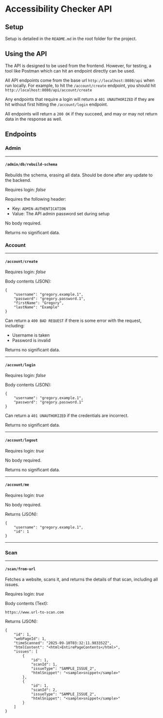 # Accessibility Checker API

## Setup
Setup is detailed in the `README.md` in the root folder for the project.

## Using the API
The API is designed to be used from the frontend. However, for testing, a tool like Postman which can hit an endpoint directly can be used.

All API endpoints come from the base url `http://localhost:8080/api` when run locally. For example, to hit the `/account/create` endpoint, you should hit `http://localhost:8080/api/account/create`

Any endpoints that require a login will return a `401 UNAUTHORIZED` if they are hit without first hitting the `/account/login` endpoint.

All endpoints will return a `200 OK` if they succeed, and may or may not return data in the response as well.

## Endpoints

### Admin

---

#### `/admin/db/rebuild-schema`
Rebuilds the schema, erasing all data. Should be done after any update to the backend.

Requires login: *false*

Requires the following header:
- Key: `ADMIN-AUTHENTICATION`
- Value: The API admin password set during setup

No body required.


Returns no significant data.

### Account

---

#### `/account/create`
Requires login: *false*

Body contents (JSON):
```
{
    "username": "gregory.example.1",
    "password": "gregory.password.1",
    "firstName": "Gregory",
    "lastName": "Example"
}
```

Can return a `400 BAD REQUEST` if there is some error with the request, including:
- Username is taken
- Password is invalid

Returns no significant data.

---

#### `/account/login`
Requires login: *false*

Body contents (JSON):
```
{
    "username": "gregory.example.1",
    "password": "gregory.password.1"
}
```

Can return a `401 UNAUTHORIZED` if the credentials are incorrect.

Returns no significant data.

---

#### `/account/logout`
Requires login: *true*

No body required.

Returns no significant data.

---

#### `/account/me`
Requires login: *true*

No body required.

Returns (JSON):
```
{
    "username": "gregory.example.1",
    "id": 1
}
```

---

### Scan

___

#### `/scan/from-url`
Fetches a website, scans it, and returns the details of that scan, including all issues.

Requires login: *true*

Body contents (Text):
```
https://www.url-to-scan.com
```

Returns (JSON):
```
{
    "id": 1,
    "webPageId": 1,
    "timeScanned": "2025-09-10T03:32:11.983352Z",
    "htmlContent": "<html>EntirePageContents</html>",
    "issues": [
        {
            "id": 1,
            "scanId": 1,
            "issueType": "SAMPLE_ISSUE_2",
            "htmlSnippet": "<sample>snippet</sample>"
        },
        {
            "id": 1,
            "scanId": 2,
            "issueType": "SAMPLE_ISSUE_2",
            "htmlSnippet": "<sample>snippet</sample>"
        }
    ]
}
```
